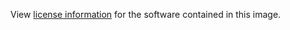 View [license information](https://github.com/dart-lang/sdk/blob/master/LICENSE)
for the software contained in this image.
